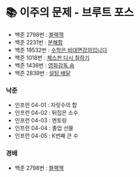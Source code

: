 # 📚 이주의 문제 - 브루트 포스
- 백준 2798번 : [블랙잭](https://www.acmicpc.net/problem/2798)
- 백준 2231번 : [분해합](https://www.acmicpc.net/problem/2231)
- 백준 19532번 : [수학은 비대면강의입니다](https://www.acmicpc.net/problem/19532)
- 백준 1018번 : [체스판 다시 칠하기](https://www.acmicpc.net/problem/1018)
- 백준 1436번 : [영화감독 숌](https://www.acmicpc.net/problem/1436)
- 백준 2839번 : [설탕 배달](https://www.acmicpc.net/problem/2839)



### 낙준

- 인프런 04-01 : 자릿수의 합
- 인프런 04-02 : 뒤집은 소수
- 인프런 04-03 : 멘토링
- 인프런 04-04 : 졸업 선물
- 인프런 04-05 : K번째 큰 수

### 경배
- 백준 2798번 : [블랙잭](https://www.acmicpc.net/problem/2798)
